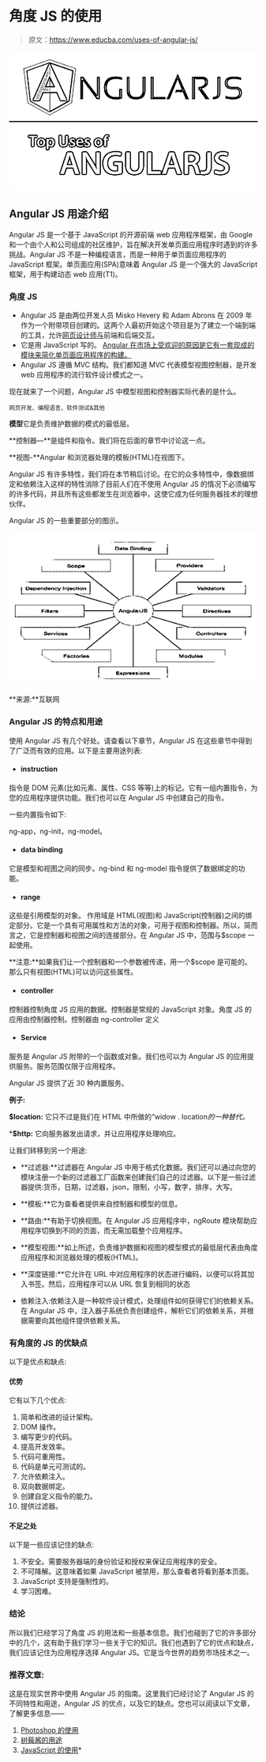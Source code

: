 # 角度 JS 的使用

> 原文：<https://www.educba.com/uses-of-angular-js/>

![Uses Of angular js](img/eb49104cb2b778f2f3c186d62cc7aae2.png)



## Angular JS 用途介绍

Angular JS 是一个基于 JavaScript 的开源前端 web 应用程序框架，由 Google 和一个由个人和公司组成的社区维护，旨在解决开发单页面应用程序时遇到的许多挑战。Angular JS 不是一种编程语言，而是一种用于单页面应用程序的 JavaScript 框架。单页面应用(SPA)意味着 Angular JS 是一个强大的 JavaScript 框架，用于构建动态 web 应用(T1)。

### 角度 JS

*   Angular JS 是由两位开发人员 Misko Hevery 和 Adam Abrons 在 2009 年作为一个附带项目创建的。这两个人最初开始这个项目是为了建立一个端到端的工具，允许[网页设计师与](https://www.educba.com/10-features-of-effective-web-designer-portfolio/)前端和后端交互。
*   它是用 JavaScript 写的。 [Angular 在市场上受欢迎的原因是它有一套现成的模块来简化单页面应用程序的构建。](https://www.educba.com/angular-commands/)
*   Angular JS 遵循 MVC 结构。我们都知道 MVC 代表模型视图控制器，是开发 web 应用程序的流行软件设计模式之一。

现在就来了一个问题，Angular JS 中模型视图和控制器实际代表的是什么。

<small>网页开发、编程语言、软件测试&其他</small>

**模型**它是负责维护数据的模式的最低层。

**控制器—**是组件和指令。我们将在后面的章节中讨论这一点。

**视图-**Angular 和浏览器处理的模板(HTML)在视图下。

Angular JS 有许多特性，我们将在本节稍后讨论。在它的众多特性中，像数据绑定和依赖注入这样的特性消除了目前人们在不使用 Angular JS 的情况下必须编写的许多代码，并且所有这些都发生在浏览器中，这使它成为任何服务器技术的理想伙伴。

Angular JS 的一些重要部分的图示。

![Angular JS pictorial representation](img/31852808212fa5b3a2fa0a2f19603b37.png)



**来源:**互联网

### Angular JS 的特点和用途

使用 Angular JS 有几个好处。请查看以下章节，Angular JS 在这些章节中得到了广泛而有效的应用。以下是主要用途列表:

*   #### instruction

指令是 DOM 元素(比如元素、属性、CSS 等等)上的标记。它有一组内置指令，为您的应用程序提供功能。我们也可以在 Angular JS 中创建自己的指令。

一些内置指令如下:

ng-app，ng-init，ng-model。

*   #### data binding

它是模型和视图之间的同步。ng-bind 和 ng-model 指令提供了数据绑定的功能。

*   #### range

这些是引用模型的对象。
作用域是 HTML(视图)和 JavaScript(控制器)之间的绑定部分。它是一个具有可用属性和方法的对象，可用于视图和控制器。所以，简而言之，它是控制器和视图之间的连接部分。在 Angular JS 中，范围与$scope 一起使用。

**注意:**如果我们让一个控制器和一个参数被传递，用一个$scope 是可能的。那么只有视图(HTML)可以访问这些属性。

*   #### controller

控制器控制角度 JS 应用的数据。控制器是常规的 JavaScript 对象。角度 JS 的应用由控制器控制。控制器由 ng-controller 定义

*   #### Service

服务是 Angular JS 附带的一个函数或对象。我们也可以为 Angular JS 的应用提供服务。服务范围仅限于应用程序。

Angular JS 提供了近 30 种内置服务。

**例子:**

**$location:** 它只不过是我们在 HTML 中所做的“widow . location*的一种替代。*

 ***$http:** 它向服务器发出请求，并让应用程序处理响应。

让我们转移到另一个用途:

*   **过滤器:**过滤器在 Angular JS 中用于格式化数据。我们还可以通过向您的模块注册一个新的过滤器工厂函数来创建我们自己的过滤器。以下是一些过滤器提供:货币，日期，过滤器，json，限制，小写，数字，排序，大写。

*   **模板:**它为查看者提供来自控制器和模型的信息。

*   **路由:**有助于切换视图。在 Angular JS 应用程序中，ngRoute 模块帮助应用程序切换到不同的页面，而无需加载整个应用程序。

*   **模型视图:**如上所述，负责维护数据和视图的模型模式的最低层代表由角度应用程序和浏览器处理的模板(HTML)。

*   **深度链接:**它允许在 URL 中对应用程序的状态进行编码，以便可以将其加入书签。然后，应用程序可以从 URL 恢复到相同的状态

*   依赖注入:依赖注入是一种软件设计模式，处理组件如何获得它们的依赖关系。在 Angular JS 中，注入器子系统负责创建组件，解析它们的依赖关系，并根据需要向其他组件提供依赖关系。

### 有角度的 JS 的优缺点

以下是优点和缺点:

#### 优势

它有以下几个优点:

1.  简单和改进的设计架构。
2.  DOM 操作。
3.  编写更少的代码。
4.  提高开发效率。
5.  代码可重用性。
6.  代码是单元可测试的。
7.  允许依赖注入。
8.  双向数据绑定。
9.  创建自定义指令的能力。
10.  提供过滤器。

#### 不足之处

以下是一些应该记住的缺点:

1.  不安全。需要服务器端的身份验证和授权来保证应用程序的安全。
2.  不可降解。这意味着如果 JavaScript 被禁用，那么查看者将看到基本页面。
3.  JavaScript 支持是强制性的。
4.  学习困难。

### 结论

所以我们已经学习了角度 JS 的用法和一些基本信息。我们也碰到了它的许多部分中的几个，这有助于我们学习一些关于它的知识。我们也遇到了它的优点和缺点，我们应该记住为应用程序选择 Angular JS。它是当今世界的趋势市场技术之一。

### 推荐文章:

这是在现实世界中使用 Angular JS 的指南。这里我们已经讨论了 Angular JS 的不同特性和用途，Angular JS 的优点，以及它的缺点。您也可以阅读以下文章，了解更多信息——

1.  [Photoshop 的使用](https://www.educba.com/uses-of-photoshop/)
2.  [树莓酱的用途](https://www.educba.com/uses-of-raspberry-pi/)
3.  [JavaScript 的使用](https://www.educba.com/uses-of-javascript/)*